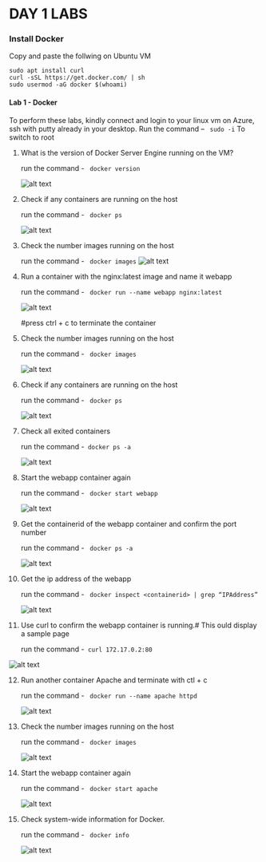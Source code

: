 # DAY 1 LABS


### Install Docker

Copy and paste the follwing on Ubuntu VM
``` 
sudo apt install curl
curl -sSL https://get.docker.com/ | sh
sudo usermod -aG docker $(whoami)
```



#### Lab 1 - Docker
To perform these labs, kindly connect and login to your linux vm on Azure, ssh with putty already in your desktop. Run the command – ```  sudo -i ``` To switch to root

1.  What is the version of Docker Server Engine running on the VM?
    
    run the command - ```  docker version ```

    ![alt text](../img/docker-version.png "docker version")

2.  Check if any containers are running on the host
     
    run the command - ```  docker ps ```

    ![alt text](../img/docker-ps.png "docker ps")

3.  Check the number images running on the host 
   
    run the command - ```  docker images ```
     ![alt text](../img/docker-img.png "docker image")

4.  Run a container with the nginx:latest image and name it webapp
    
    run the command - ```  docker run --name webapp nginx:latest ``` 

    ![alt text](../img/docker-output.png "docker image")

      #press ctrl + c to terminate the container

5.  Check the number images running on the host 

    run the command - ```  docker images ```

     ![alt text](../img/docker-img2.png "docker image")

6.  Check if any containers are running on the host

    run the command -  ```  docker ps ```
    
    ![alt text](../img/docker-ps.png "docker ps")

7.  Check all exited containers

    run the command -```  docker ps -a ```

    ![alt text](../img/docker-psa.png "docker ps -a")

8.  Start the webapp container again
 
    run the command - ```  docker start webapp ```

     ![alt text](../img/docker-start.png "docker start")

9.  Get the containerid of the webapp container and confirm the port number

     run the command - ```  docker ps -a ```

     ![alt text](../img/docker-psa2.png "docker ps -a")


10. Get the ip address of the webapp

     run the command - ```  docker inspect <containerid> | grep “IPAddress” ```

    ![alt text](../img/docker-inspect.png "docker get ip address")

 
11. Use curl to confirm the webapp container is running.# This ould display a sample page

    run the command -```  curl 172.17.0.2:80 ```

   ![alt text](../img/curl-output.png "curl output")

12. Run another container Apache and terminate with ctl + c

    run the command - ```  docker run --name apache httpd ```

     ![alt text](../img/docker-run2.png "docker run")

13. Check the number images running on the host 

    run the command - ```  docker images  ```

    ![alt text](../img/docker-img3.png "docker run")


14. Start the webapp container again 

    run the command - ```  docker start apache ```

    ![alt text](../img/docker-start.png "docker start")

15. Check system-wide information for Docker.

    run the command - ```  docker info ```

     ![alt text](../img/docker-info.png "docker info")
